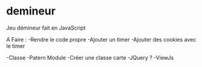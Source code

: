 # demineur
Jeu démineur fait en JavaScript

A Faire : 
-Rendre le code propre
-Ajouter un timer
-Ajouter des cookies avec le timer


-Classe
-Patern Module
-Créer une classe carte
-JQuery ?
-ViewJs